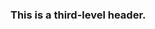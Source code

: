 <!-- >>>>>> BEGIN GENERATED FILE: SOURCE C:/Users/Burdette/Documents/GitHub/markdown_helper/test/include/templates/markdown_verbatim.md -->
<!-- DO NOT EDIT -->
<!-- >>>>>> BEGIN INCLUDED FILE: SOURCE C:/Users/Burdette/Documents/GitHub/markdown_helper/test/include/templates/../includes/markdown.md -->
<!-- This is markdown. -->

### This is a third-level header.
<!-- <<<<<< END INCLUDED FILE: SOURCE C:/Users/Burdette/Documents/GitHub/markdown_helper/test/include/templates/../includes/markdown.md -->
<!-- <<<<<< END GENERATED FILE: SOURCE C:/Users/Burdette/Documents/GitHub/markdown_helper/test/include/templates/markdown_verbatim.md -->
